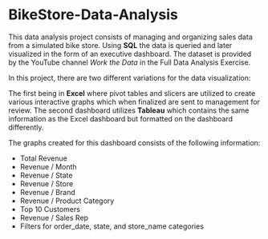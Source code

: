 # BikeStore-Data-Analysis
 
This data analysis project consists of managing and organizing sales data from a simulated bike store. Using **SQL** the data is queried and later visualized in the form of an executive dashboard.
The dataset is provided by the YouTube channel _Work the Data_ in the Full Data Analysis Exercise.

In this project, there are two different variations for the data visualization:

The first being in **Excel** where pivot tables and slicers are utilized to create various interactive graphs which when finalized are sent to management for review. 
The second dashboard utilizes **Tableau** which contains the same information as the Excel dashboard but formatted on the dashboard differently.

The graphs created for this dashboard consists of the following information:
- Total Revenue
- Revenue / Month
- Revenue / State
- Revenue / Store
- Revenue / Brand
- Revenue / Product Category
- Top 10 Customers
- Revenue / Sales Rep
- Filters for order_date, state, and store_name categories





